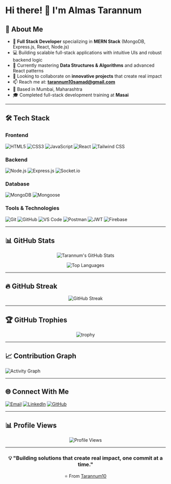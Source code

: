 # Hi there! 👋 I'm Almas Tarannum

## 💫 About Me
- 🚀 **Full Stack Developer** specializing in **MERN Stack** (MongoDB, Express.js, React, Node.js)
- 💻 Building scalable full-stack applications with intuitive UIs and robust backend logic
- 🌱 Currently mastering **Data Structures & Algorithms** and advanced React patterns
- 👯 Looking to collaborate on **innovative projects** that create real impact
- 📫 Reach me at: **tarannum10samad@gmail.com**
- 📍 Based in Mumbai, Maharashtra
- 🎓 Completed full-stack development training at **Masai**

---

## 🛠️ Tech Stack

### Frontend
![HTML5](https://img.shields.io/badge/-HTML5-E34F26?style=flat-square&logo=html5&logoColor=white)
![CSS3](https://img.shields.io/badge/-CSS3-1572B6?style=flat-square&logo=css3&logoColor=white)
![JavaScript](https://img.shields.io/badge/-JavaScript-F7DF1E?style=flat-square&logo=javascript&logoColor=black)
![React](https://img.shields.io/badge/-React-61DAFB?style=flat-square&logo=react&logoColor=black)
![Tailwind CSS](https://img.shields.io/badge/-Tailwind_CSS-38B2AC?style=flat-square&logo=tailwind-css&logoColor=white)

### Backend
![Node.js](https://img.shields.io/badge/-Node.js-339933?style=flat-square&logo=node.js&logoColor=white)
![Express.js](https://img.shields.io/badge/-Express.js-000000?style=flat-square&logo=express&logoColor=white)
![Socket.io](https://img.shields.io/badge/-Socket.io-010101?style=flat-square&logo=socket.io&logoColor=white)

### Database
![MongoDB](https://img.shields.io/badge/-MongoDB-47A248?style=flat-square&logo=mongodb&logoColor=white)
![Mongoose](https://img.shields.io/badge/-Mongoose-880000?style=flat-square&logo=mongoose&logoColor=white)

### Tools & Technologies
![Git](https://img.shields.io/badge/-Git-F05032?style=flat-square&logo=git&logoColor=white)
![GitHub](https://img.shields.io/badge/-GitHub-181717?style=flat-square&logo=github&logoColor=white)
![VS Code](https://img.shields.io/badge/-VS_Code-007ACC?style=flat-square&logo=visual-studio-code&logoColor=white)
![Postman](https://img.shields.io/badge/-Postman-FF6C37?style=flat-square&logo=postman&logoColor=white)
![JWT](https://img.shields.io/badge/-JWT-000000?style=flat-square&logo=json-web-tokens&logoColor=white)
![Firebase](https://img.shields.io/badge/-Firebase-FFCA28?style=flat-square&logo=firebase&logoColor=black)

---

## 📊 GitHub Stats

<div align="center">
  
![Tarannum's GitHub Stats](https://github-readme-stats.vercel.app/api?username=Tarannum10&show_icons=true&theme=radical&hide_border=true&bg_color=0D1117)

![Top Languages](https://github-readme-stats.vercel.app/api/top-langs/?username=Tarannum10&layout=compact&theme=radical&hide_border=true&bg_color=0D1117)

</div>

---

## 🔥 GitHub Streak

<div align="center">
  
![GitHub Streak](https://github-readme-streak-stats.herokuapp.com/?user=Tarannum10&theme=radical&hide_border=true&background=0D1117)

</div>

---

## 🏆 GitHub Trophies

<div align="center">
  
![trophy](https://github-profile-trophy.vercel.app/?username=Tarannum10&theme=radical&no-frame=true&no-bg=true&row=1&column=7)

</div>

---

## 📈 Contribution Graph

![Activity Graph](https://github-readme-activity-graph.vercel.app/graph?username=Tarannum10&theme=high-contrast&hide_border=true&bg_color=0D1117)

---

## 🌐 Connect With Me

[![Email](https://img.shields.io/badge/-Email-D14836?style=for-the-badge&logo=gmail&logoColor=white)](mailto:tarannum10samad@gmail.com)
[![LinkedIn](https://img.shields.io/badge/-LinkedIn-0077B5?style=for-the-badge&logo=linkedin&logoColor=white)](https://www.linkedin.com/in/almas-tarannum-2090a3370/)
[![GitHub](https://img.shields.io/badge/-GitHub-181717?style=for-the-badge&logo=github&logoColor=white)](https://github.com/Tarannum10)

---

## 📊 Profile Views

<div align="center">
  
![Profile Views](https://komarev.com/ghpvc/?username=Tarannum10&color=blueviolet&style=flat-square&label=Profile+Views)

</div>

---

<div align="center">
  
### 💡 "Building solutions that create real impact, one commit at a time."

⭐️ From [Tarannum10](https://github.com/Tarannum10)

</div>
